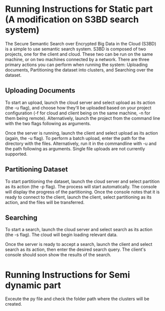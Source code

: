 # Running Instructions for Static part (A modification on S3BD search system)

The Secure Semantic Search over Encrypted Big Data in the Cloud (S3BD) is a simple to use semantic search system.  S3BD is composed of two projects, one for the client and cloud.  These two can be run on the same machine, or on two machines connected by a network.  There are three primary actions you can perform when running the system: Uploading documents, Partitioning the dataset into clusters, and Searching over the dataset.

## Uploading Documents

To start an upload, launch the cloud server and select upload as its action (the -u flag), and choose how they'll be uploaded based on your project configuration (-f for cloud and client being on the same machine, -n for them being remote). Alternatively, launch the project from the command line with the two flags following as arguments.

Once the server is running, launch the client and select upload as its action (again, the -u flag).  To perform a batch upload, enter the path for the directory with the files.  Alternatively, run it in the commandline with -u and the path following as arguments.  Single file uploads are not currently supported.

## Partitioning Dataset

To start partitioning the dataset, launch the cloud server and select partition as its action (the -p flag).  The process will start automatically.  The console will display the progress of the partitioning.  Once the console notes that it is ready to connect to the client, launch the client, select partitioning as its action, and the files will be transferred.

## Searching

To start a search, launch the cloud server and select search as its action (the -s flag).  The cloud will begin loading relevant data.

Once the server is ready to accept a search, launch the client and select search as its action, then enter the desired search query.  The client's console should soon show the results of the search.

# Running Instructions for Semi dynamic part
Exceute the py file and check the folder path where the clusters will be created. 
 
